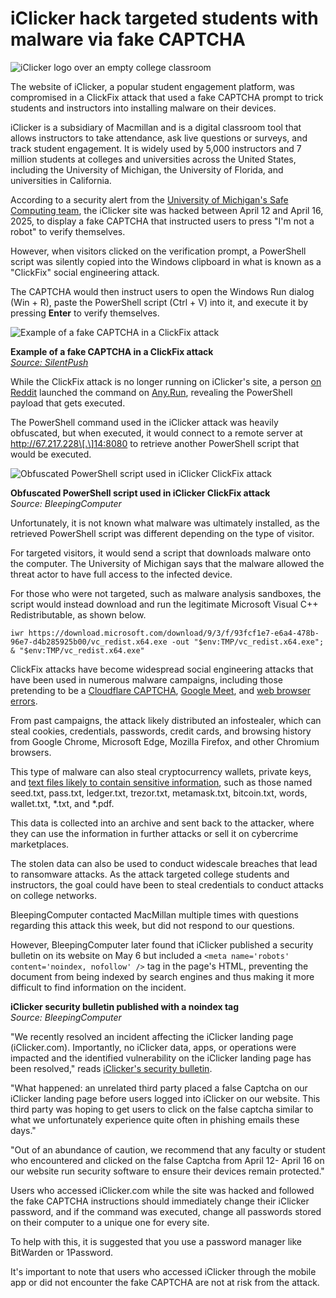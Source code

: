 # iClicker hack targeted students with malware via fake CAPTCHA

![iClicker logo over an empty college classroom](https://www.bleepstatic.com/content/hl-images/2025/05/10/iclicker-dr.jpg)

The website of iClicker, a popular student engagement platform, was compromised in a ClickFix attack that used a fake CAPTCHA prompt to trick students and instructors into installing malware on their devices.

iClicker is a subsidiary of Macmillan and is a digital classroom tool that allows instructors to take attendance, ask live questions or surveys, and track student engagement. It is widely used by 5,000 instructors and 7 million students at colleges and universities across the United States, including the University of Michigan, the University of Florida, and universities in California.

According to a security alert from the [University of Michigan's Safe Computing team](https://safecomputing.umich.edu/security-alerts/iclicker-fake-captcha-installs-malware), the iClicker site was hacked between April 12 and April 16, 2025, to display a fake CAPTCHA that instructed users to press "I'm not a robot" to verify themselves.

However, when visitors clicked on the verification prompt, a PowerShell script was silently copied into the Windows clipboard in what is known as a "ClickFix" social engineering attack.

The CAPTCHA would then instruct users to open the Windows Run dialog (Win + R), paste the PowerShell script (Ctrl + V) into it, and execute it by pressing **Enter** to verify themselves.

![Example of a fake CAPTCHA in a ClickFix attack](https://www.bleepstatic.com/images/news/security/attacks/i/iclicker/example-captcha-clickfix.jpg)

**Example of a fake CAPTCHA in a ClickFix attack**  
[_Source: SilentPush_](https://x.com/silentpush/status/1902557832014393767)

While the ClickFix attack is no longer running on iClicker's site, a person [on Reddit](https://www.reddit.com/r/antivirus/comments/1jymn6e/question%5Fabout%5Ffake%5Fcaptcha/) launched the command on [Any.Run](https://app.any.run/tasks/018cbee1-0ef0-4254-a070-dba8d8872067), revealing the PowerShell payload that gets executed.

The PowerShell command used in the iClicker attack was heavily obfuscated, but when executed, it would connect to a remote server at http://67.217.228\[.\]14:8080 to retrieve another PowerShell script that would be executed.

![Obfuscated PowerShell script used in iClicker ClickFix attack](https://www.bleepstatic.com/images/news/security/attacks/i/iclicker/obfuscated-powershell-command.jpg)

**Obfuscated PowerShell script used in iClicker ClickFix attack**  
_Source: BleepingComputer_

Unfortunately, it is not known what malware was ultimately installed, as the retrieved PowerShell script was different depending on the type of visitor.

For targeted visitors, it would send a script that downloads malware onto the computer. The University of Michigan says that the malware allowed the threat actor to have full access to the infected device.

For those who were not targeted, such as malware analysis sandboxes, the script would instead download and run the legitimate Microsoft Visual C++ Redistributable, as shown below.

```
iwr https://download.microsoft.com/download/9/3/f/93fcf1e7-e6a4-478b-96e7-d4b285925b00/vc_redist.x64.exe -out "$env:TMP/vc_redist.x64.exe"; & "$env:TMP/vc_redist.x64.exe"
```

ClickFix attacks have become widespread social engineering attacks that have been used in numerous malware campaigns, including those pretending to be a [Cloudflare CAPTCHA](https://www.bleepingcomputer.com/news/security/interlock-ransomware-gang-pushes-fake-it-tools-in-clickfix-attacks/), [Google Meet](https://www.bleepingcomputer.com/news/security/fake-google-meet-conference-errors-push-infostealing-malware/), and [web browser errors](https://www.bleepingcomputer.com/news/security/over-6-000-wordpress-sites-hacked-to-install-plugins-pushing-infostealers/).

From past campaigns, the attack likely distributed an infostealer, which can steal cookies, credentials, passwords, credit cards, and browsing history from Google Chrome, Microsoft Edge, Mozilla Firefox, and other Chromium browsers.

This type of malware can also steal cryptocurrency wallets, private keys, and [text files likely to contain sensitive information](https://www.cyfirma.com/research/lumma-stealer-tactics-impact-and-defense-strategies/), such as those named seed.txt, pass.txt, ledger.txt, trezor.txt, metamask.txt, bitcoin.txt, words, wallet.txt, \*.txt, and \*.pdf.

This data is collected into an archive and sent back to the attacker, where they can use the information in further attacks or sell it on cybercrime marketplaces.

The stolen data can also be used to conduct widescale breaches that lead to ransomware attacks. As the attack targeted college students and instructors, the goal could have been to steal credentials to conduct attacks on college networks.

BleepingComputer contacted MacMillan multiple times with questions regarding this attack this week, but did not respond to our questions.

However, BleepingComputer later found that iClicker published a security bulletin on its website on May 6 but included a `<meta name='robots' content='noindex, nofollow' />` tag in the page's HTML, preventing the document from being indexed by search engines and thus making it more difficult to find information on the incident.

**iClicker security bulletin published with a noindex tag**  
_Source: BleepingComputer_

"We recently resolved an incident affecting the iClicker landing page (iClicker.com). Importantly, no iClicker data, apps, or operations were impacted and the identified vulnerability on the iClicker landing page has been resolved," reads [iClicker's security bulletin](https://www.iclicker.com/security-bulletin/).

"What happened: an unrelated third party placed a false Captcha on our iClicker landing page before users logged into iClicker on our website. This third party was hoping to get users to click on the false captcha similar to what we unfortunately experience quite often in phishing emails these days."

"Out of an abundance of caution, we recommend that any faculty or student who encountered and clicked on the false Captcha from April 12- April 16 on our website run security software to ensure their devices remain protected."

Users who accessed iClicker.com while the site was hacked and followed the fake CAPTCHA instructions should immediately change their iClicker password, and if the command was executed, change all passwords stored on their computer to a unique one for every site.

To help with this, it is suggested that you use a password manager like BitWarden or 1Password.

It's important to note that users who accessed iClicker through the mobile app or did not encounter the fake CAPTCHA are not at risk from the attack.